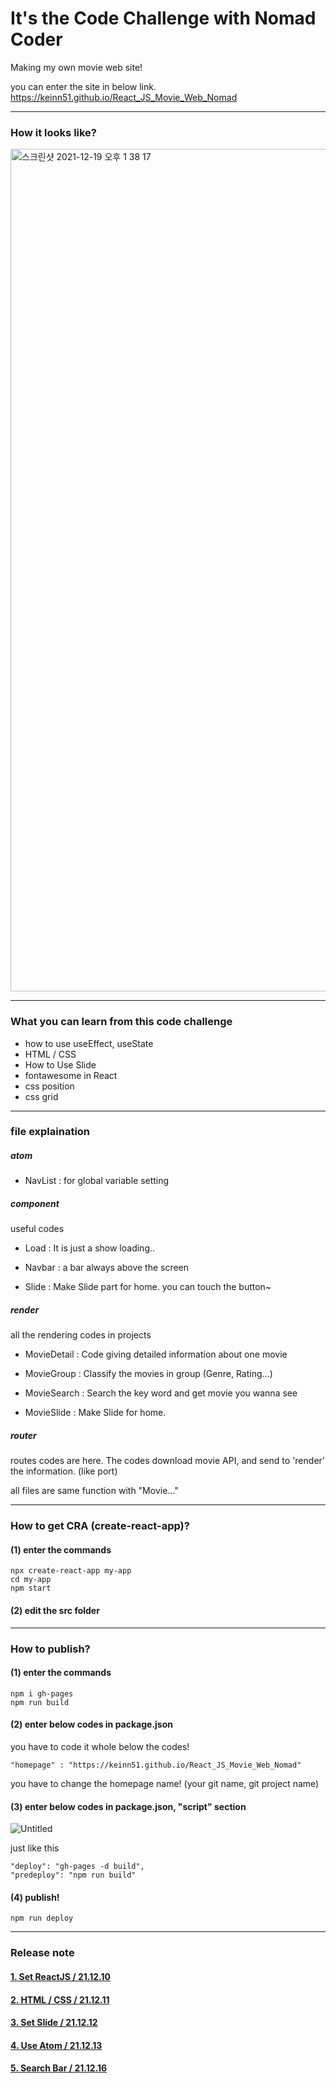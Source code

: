# It's the Code Challenge with Nomad Coder

Making my own movie web site!

you can enter the site in below link.
<https://keinn51.github.io/React_JS_Movie_Web_Nomad>

---

### How it looks like?

<img width="1348" alt="스크린샷 2021-12-19 오후 1 38 17" src="https://user-images.githubusercontent.com/79993356/146664057-c2ec96ef-9b9f-45bc-bbf7-3fb236f07409.png">


---

### What you can learn from this code challenge

* how to use useEffect, useState
* HTML / CSS
* How to Use Slide
* fontawesome in React
* css position
* css grid

---

### file explaination

##### atom

* NavList : for global variable setting


##### component

useful codes

* Load : It is just a show loading..

* Navbar : a bar always above the screen

* Slide : Make Slide part for home. you can touch the button~


##### render

all the rendering codes in projects

* MovieDetail : Code giving detailed information about one movie

* MovieGroup : Classify the movies in group (Genre, Rating...)

* MovieSearch : Search the key word and get movie you wanna see

* MovieSlide : Make Slide for home.

##### router

routes codes are here. The codes download movie API, and send to 'render' the information. (like port)

all files are same function with "Movie..."


---

### How to get CRA (create-react-app)?


#### (1) enter the commands

```
npx create-react-app my-app
cd my-app
npm start
```


#### (2) edit the src folder

---

### How to publish?


#### (1) enter the commands

```
npm i gh-pages
npm run build
```


#### (2) enter below codes in package.json

you have to code it whole below the codes!

```
"homepage" : "https://keinn51.github.io/React_JS_Movie_Web_Nomad"
```

you have to change the homepage name! (your git name, git project name)


#### (3) enter below codes in package.json, "script" section

![Untitled](https://user-images.githubusercontent.com/79993356/146664273-c8499416-94c3-4c06-8d1a-babb2592ece0.png)

just like this

```
"deploy": "gh-pages -d build",
"predeploy": "npm run build"
```

#### (4) publish!

```
npm run deploy
```

---

### Release note

#### [1. Set ReactJS / 21.12.10](https://brash-wave-2cb.notion.site/1-React-js-1d904a011b92400e83a0dc88fc127996)

#### [2. HTML / CSS / 21.12.11](https://brash-wave-2cb.notion.site/2-HTML-CSS-d445f6147acc4a0d869f112fd5e4af45)

#### [3. Set Slide / 21.12.12](https://brash-wave-2cb.notion.site/3-Slide-604acd3a2e1146ce85caa543ab5a3ed3)

#### [4. Use Atom / 21.12.13](https://brash-wave-2cb.notion.site/4-atom-b458047fa78c487b92c0f8e12608038d)

#### [5. Search Bar / 21.12.16](https://brash-wave-2cb.notion.site/5-Search-Bar-For-Web-13a3a0f642644396a27165a4e5f40312)
